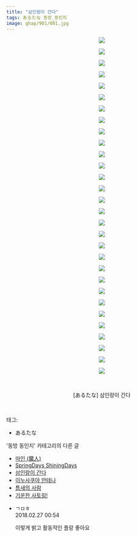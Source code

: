 ```yaml
---
title: "삼인랑이 간다"
tags: あるたな 동방_동인지
image: ghap/901/001.jpg
---
```

<div class="article">
<p style="text-align: center; clear: none; float: none;"><img src="{{ site.nasurl }}/ghap/901/001.jpg"/></p>
<p style="text-align: center; clear: none; float: none;"><img src="{{ site.nasurl }}/ghap/901/002.jpg"/></p>
<p style="text-align: center; clear: none; float: none;"><img src="{{ site.nasurl }}/ghap/901/003.jpg"/></p>
<p style="text-align: center; clear: none; float: none;"><img src="{{ site.nasurl }}/ghap/901/004.jpg"/></p>
<p style="text-align: center; clear: none; float: none;"><img src="{{ site.nasurl }}/ghap/901/005.jpg"/></p>
<p style="text-align: center; clear: none; float: none;"><img src="{{ site.nasurl }}/ghap/901/006.jpg"/></p>
<p style="text-align: center; clear: none; float: none;"><img src="{{ site.nasurl }}/ghap/901/007.jpg"/></p>
<p style="text-align: center; clear: none; float: none;"><img src="{{ site.nasurl }}/ghap/901/008.jpg"/></p>
<p style="text-align: center; clear: none; float: none;"><img src="{{ site.nasurl }}/ghap/901/009.jpg"/></p>
<p style="text-align: center; clear: none; float: none;"><img src="{{ site.nasurl }}/ghap/901/010.jpg"/></p>
<p style="text-align: center; clear: none; float: none;"><img src="{{ site.nasurl }}/ghap/901/011.jpg"/></p>
<p style="text-align: center; clear: none; float: none;"><img src="{{ site.nasurl }}/ghap/901/012.jpg"/></p>
<p style="text-align: center; clear: none; float: none;"><img src="{{ site.nasurl }}/ghap/901/013.jpg"/></p>
<p style="text-align: center; clear: none; float: none;"><img src="{{ site.nasurl }}/ghap/901/014.jpg"/></p>
<p style="text-align: center; clear: none; float: none;"><img src="{{ site.nasurl }}/ghap/901/015.jpg"/></p>
<p style="text-align: center; clear: none; float: none;"><img src="{{ site.nasurl }}/ghap/901/016.jpg"/></p>
<p style="text-align: center; clear: none; float: none;"><img src="{{ site.nasurl }}/ghap/901/017.jpg"/></p>
<p style="text-align: center; clear: none; float: none;"><img src="{{ site.nasurl }}/ghap/901/018.jpg"/></p>
<p style="text-align: center; clear: none; float: none;"><img src="{{ site.nasurl }}/ghap/901/019.jpg"/></p>
<p style="text-align: center; clear: none; float: none;"><img src="{{ site.nasurl }}/ghap/901/020.jpg"/></p>
<p style="text-align: center; clear: none; float: none;"><img src="{{ site.nasurl }}/ghap/901/021.jpg"/></p>
<p style="text-align: center; clear: none; float: none;"><img src="{{ site.nasurl }}/ghap/901/022.jpg"/></p>
<p style="text-align: center; clear: none; float: none;"><img src="{{ site.nasurl }}/ghap/901/023.jpg"/></p>
<p style="text-align: center; clear: none; float: none;"><img src="{{ site.nasurl }}/ghap/901/024.jpg"/></p>
<p style="text-align: center; clear: none; float: none;"><img src="{{ site.nasurl }}/ghap/901/025.jpg"/></p>
<p style="text-align: center; clear: none; float: none;"><img src="{{ site.nasurl }}/ghap/901/026.jpg"/></p>
<p style="text-align: center; clear: none; float: none;"><img src="{{ site.nasurl }}/ghap/901/027.jpg"/></p>
<p style="text-align: center; clear: none; float: none;"><img src="{{ site.nasurl }}/ghap/901/028.jpg"/></p>
<p style="text-align: center; clear: none; float: none;"><img src="{{ site.nasurl }}/ghap/901/029.jpg"/></p>
<p style="text-align: center; clear: none; float: none;"><img src="{{ site.nasurl }}/ghap/901/030.jpg"/></p>
<p style="text-align: center; clear: none; float: none;"><br/></p>
<p style="text-align: center; clear: none; float: none;">[あるたな] 삼인랑이 간다</p>
<p><br/></p>
</div><div class="tagTrail">
<p>태그: </p>
<ul>
<li>あるたな</li>
</ul>
</div><div class="another">
<p>'동방 동인지' 카테고리의 다른 글</p>
<ul>
<li><a href="/2016-07-17-ghap_903">마인 (魔人)</a></li>
<li><a href="/2016-07-17-ghap_902">SpringDays ShiningDays</a></li>
<li><a href="/2016-07-17-ghap_901">삼인랑이 간다</a></li>
<li><a href="/2016-07-17-ghap_900">이누사쿠야 안테나</a></li>
<li><a href="/2016-07-17-ghap_899">틈새의 사람</a></li>
<li><a href="/2016-07-17-ghap_898">기운찬 사토링!</a></li>
</ul>
</div><div class="cb_module cb_fluid">
<div class="cb_wrt cb_profile">
<div class="comment">
<ul>
<li class="cb_thumb_off" id="comment15207652">
<div class="cb_comment_area">
<div class="cb_info_area">
<div class="cb_section">
<span class="cb_nick_name">ㄱㅁㅎ</span>
</div>
<div class="cb_section">
<span class="cb_date">2018.02.27 00:54 </span>
</div>
</div>
<div class="cb_dsc_comment">
<p class="cb_dsc">
											이렇게 밝고 활동적인 플랑 좋아요
										</p>
</div>
</div></li>
</ul>
</div>
</div><!-- commentList close -->
</div>